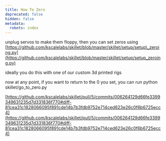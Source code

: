 ```yaml
---
title: How To Zero
deprecated: false
hidden: false
metadata:
  robots: index
---
```

unplug servos to make them floppy, then you can set zeros using [https://github.com/kscalelabs/skillet/blob/master/skillet/setup/setup\_zeroing.py](https://github.com/kscalelabs/skillet/blob/master/skillet/setup/setup_zeroing.py)

ideally you do this with one of our custom 3d printed rigs

now at any point, if you want to return to the 0 you set, you can run python skillet/go\_to\_zero.py

[https://github.com/kscalelabs/skillet/pull/5/commits/006264129d66fe3399349631235d7d331836f770#diff-81cea31c1828066095f891cde14b7b3fdb9752e714ced623e26c0f6b6725ecc4](https://github.com/kscalelabs/skillet/pull/5/commits/006264129d66fe3399349631235d7d331836f770#diff-81cea31c1828066095f891cde14b7b3fdb9752e714ced623e26c0f6b6725ecc4)
